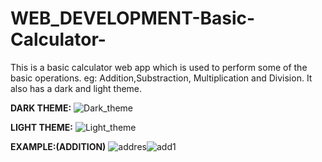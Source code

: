 # WEB_DEVELOPMENT-Basic-Calculator-
This is a basic calculator web app which is used to perform some of the basic operations.
  eg: Addition,Substraction, Multiplication and Division.
It also has a dark and light theme.

**DARK THEME:**
![Dark_theme](https://user-images.githubusercontent.com/104789491/204085580-6ea1a984-254a-45c7-bc93-edecc74fe285.png)

**LIGHT THEME:**
![Light_theme](https://user-images.githubusercontent.com/104789491/204085671-6cae9e45-bfd6-4f15-b6e6-956ec5dffc8e.png)

**EXAMPLE:(ADDITION)**
![addres](https://user-images.githubusercontent.com/104789491/204086077-455c0a85-dd97-48a7-be98-0e5c700a99d7.png)![add1](https://user-images.githubusercontent.com/104789491/204086122-d48a4ca7-f43f-45e1-930b-1dbdf96e1233.png)
